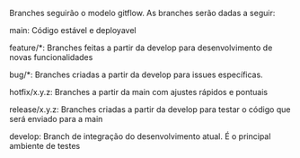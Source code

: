 Branches seguirão o modelo gitflow. As branches serão dadas a seguir:

main: Código estável e deployavel

feature/*: Branches feitas a partir da develop para desenvolvimento de novas funcionalidades

bug/*: Branches criadas a partir da develop para issues específicas.

hotfix/x.y.z: Branches a partir da main com ajustes rápidos e pontuais

release/x.y.z: Branches criadas a partir da develop para testar o código que será enviado para a main

develop: Branch de integração do desenvolvimento atual. É o principal ambiente de testes
